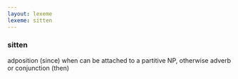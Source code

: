 ```yaml
---
layout: lexeme
lexeme: sitten
---
```


###  sitten 
adposition (since) when can be attached to a partitive NP, otherwise adverb or conjunction (then)

